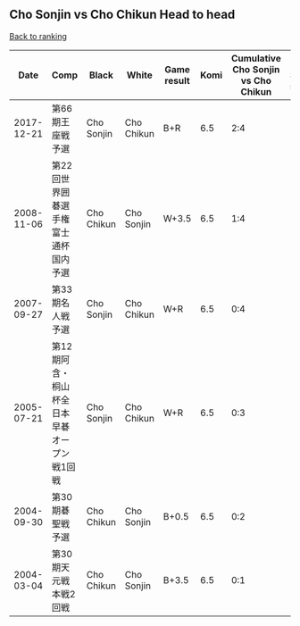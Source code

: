 ## Cho Sonjin vs Cho Chikun Head to head

[Back to ranking](../../index.md)




| **Date** | **Comp** | **Black** | **White** | **Game result** | **Komi** | **Cumulative Cho Sonjin vs Cho Chikun** | **Cho Sonjin streak** | **Cho Chikun streak** | 
| --- | --- | --- | --- | --- | --- | --- | --- | --- |
| 2017-12-21 | 第66期王座戦予選 | Cho Sonjin | Cho Chikun | B+R | 6.5 | 2:4 | 2 | 0 | 
| 2008-11-06 | 第22回世界囲碁選手権富士通杯国内予選 | Cho Chikun | Cho Sonjin | W+3.5 | 6.5 | 1:4 | 1 | 0 | 
| 2007-09-27 | 第33期名人戦予選 | Cho Sonjin | Cho Chikun | W+R | 6.5 | 0:4 | 0 | 4 | 
| 2005-07-21 | 第12期阿含・桐山杯全日本早碁オープン戦1回戦 | Cho Sonjin | Cho Chikun | W+R | 6.5 | 0:3 | 0 | 3 | 
| 2004-09-30 | 第30期碁聖戦予選 | Cho Chikun | Cho Sonjin | B+0.5 | 6.5 | 0:2 | 0 | 2 | 
| 2004-03-04 | 第30期天元戦本戦2回戦 | Cho Chikun | Cho Sonjin | B+3.5 | 6.5 | 0:1 | 0 | 1 |




